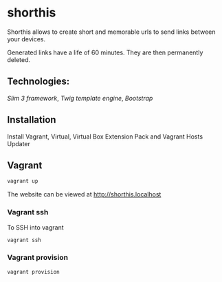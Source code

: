 # shorthis
Shorthis allows to create short and memorable urls to send links between your devices.

Generated links have a life of 60 minutes. They are then permanently deleted.

## Technologies:
_Slim 3 framework_,
_Twig template engine_,
_Bootstrap_

## Installation
Install Vagrant, Virtual, Virtual Box Extension Pack and Vagrant Hosts Updater

## Vagrant
```bash
vagrant up
```

The website can be viewed at http://shorthis.localhost

### Vagrant ssh
To SSH into vagrant

```bash
vagrant ssh
```

### Vagrant provision

```bash
vagrant provision
```
